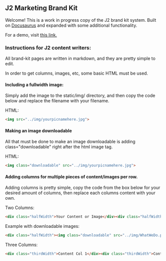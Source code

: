 ## J2 Marketing Brand Kit
Welcome! This is a work in progress copy of the J2 brand kit system. Built on <a href="https://docusaurus.io/">Docusaurus</a> and expanded with some additional functionality.

For a demo, visit <a href="https://kind-noyce-85f720.netlify.com/">this link.</a>

### Instructions for J2 content writers:

All brand-kit pages are written in markdown, and they are pretty simple to edit. 

In order to get columns, images, etc, some basic HTML must be used. 

#### Including a fullwidth image:

Simply add the image to the static/img/ directory, and then copy the code below and replace the filename with your filename. 

HTML:
```html
<img src="../img/yourpicnamehere.jpg">
```


#### Making an image downloadable

All that must be done to make an image downloadable is adding class="downloadable" right after the html image tag.

HTML:
```html
<img class="downloadable" src="../img/yourpicnamehere.jpg">
```


#### Adding columns for multiple pieces of content/images per row.

Adding columns is pretty simple, copy the code from the box below for your desired amount of columns, then replace each columns content with your own.

Two Columns:
```html
<div class="halfWidth">Your Content or Image</div><div class="halfWidth">Your Content or Image 2</div>
```

Example with downloadable images:
```html
<div class="halfWidth"><img class="downloadable" src="../img/WhatWeDo.png"></div><div class="halfWidth"><img class="downloadable" src="../img/WhatWeDo.png"></div>
```

Three Columns:
```html
<div class="thirdWidth">Content Col 1</div><div class="thirdWidth">Content Col 2</div><div class="thirdWidth">Content Col 3</div>
```